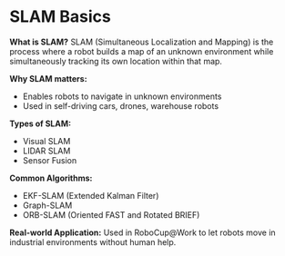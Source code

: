 # SLAM Basics

**What is SLAM?**
SLAM (Simultaneous Localization and Mapping) is the process where a robot builds a map of an unknown environment while simultaneously tracking its own location within that map.

**Why SLAM matters:**
- Enables robots to navigate in unknown environments
- Used in self-driving cars, drones, warehouse robots

**Types of SLAM:**
- Visual SLAM
- LIDAR SLAM
- Sensor Fusion

**Common Algorithms:**
- EKF-SLAM (Extended Kalman Filter)
- Graph-SLAM
- ORB-SLAM (Oriented FAST and Rotated BRIEF)

**Real-world Application:**
Used in RoboCup@Work to let robots move in industrial environments without human help.
